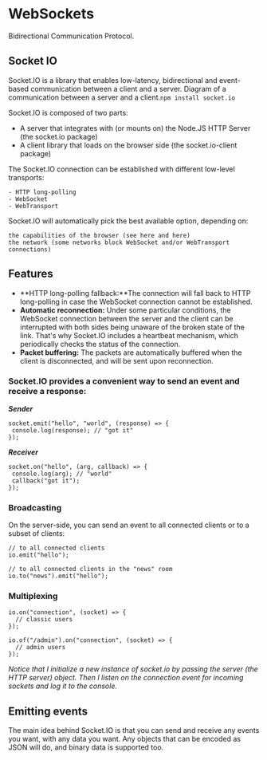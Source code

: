 # WebSockets

Bidirectional Communication Protocol.

## Socket IO

Socket.IO is a library that enables low-latency, bidirectional and event-based communication between a client and a server.
Diagram of a communication between a server and a client.`npm install socket.io`

Socket.IO is composed of two parts:

- A server that integrates with (or mounts on) the Node.JS HTTP Server (the socket.io package)
- A client library that loads on the browser side (the socket.io-client package)

The Socket.IO connection can be established with different low-level transports:

    - HTTP long-polling
    - WebSocket
    - WebTransport

Socket.IO will automatically pick the best available option, depending on:

    the capabilities of the browser (see here and here)
    the network (some networks block WebSocket and/or WebTransport connections)

## Features
- **HTTP long-polling fallback:**The connection will fall back to HTTP long-polling in case the WebSocket connection cannot be established.
- **Automatic reconnection:** Under some particular conditions, the WebSocket connection between the server and the client can be interrupted with both sides being unaware of the broken state of the link.
That's why Socket.IO includes a heartbeat mechanism, which periodically checks the status of the connection.
- **Packet buffering:** The packets are automatically buffered when the client is disconnected, and will be sent upon reconnection.


### Socket.IO provides a convenient way to send an event and receive a response:
 **_Sender_**
 ```
socket.emit("hello", "world", (response) => {
  console.log(response); // "got it"
});
```
 **_Receiver_**
 ```
 socket.on("hello", (arg, callback) => {
  console.log(arg); // "world"
  callback("got it");
});
 ```
### Broadcasting
On the server-side, you can send an event to all connected clients or to a subset of clients:
```
// to all connected clients
io.emit("hello");

// to all connected clients in the "news" room
io.to("news").emit("hello");

```
### Multiplexing
```
io.on("connection", (socket) => {
  // classic users
});

io.of("/admin").on("connection", (socket) => {
  // admin users
});
```



_Notice that I initialize a new instance of socket.io by passing the server (the HTTP server) object. Then I listen on the connection event for incoming sockets and log it to the console._

## Emitting events

The main idea behind Socket.IO is that you can send and receive any events you want, with any data you want. Any objects that can be encoded as JSON will do, and binary data is supported too.
